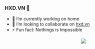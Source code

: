 ### HXD.VN 👋

- 🔭 I’m currently working on home
- 👯 I’m looking to collaborate on [hxd.vn](https://hxd.vn)
- ⚡ Fun fact: Nothings is Impossible

<p align="center">
  <img src="https://github-readme-stats.vercel.app/api?username=xuandung38&bg_color=30,19e3fa,1977fa&title_color=1977fa&text_color=fff">
</p>
